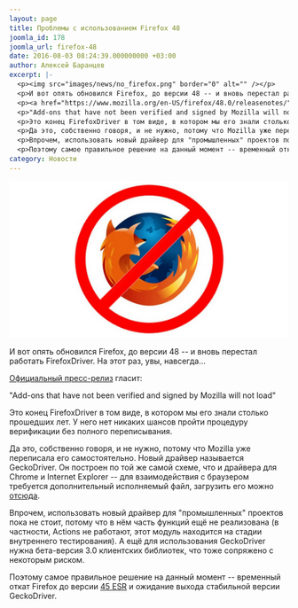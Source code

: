 ```yaml
---
layout: page
title: Проблемы с использованием Firefox 48
joomla_id: 178
joomla_url: firefox-48
date: 2016-08-03 08:24:39.000000000 +03:00
author: Алексей Баранцев
excerpt: |-
  <p><img src="images/news/no_firefox.png" border="0" alt="" /></p>
  <p>И вот опять обновился Firefox, до версии 48 -- и вновь перестал работать FirefoxDriver. На этот раз, увы, навсегда...</p>
  <p><a href="https://www.mozilla.org/en-US/firefox/48.0/releasenotes/">Официальный пресс-релиз</a> гласит:</p>
  <p>"Add-ons that have not been verified and signed by Mozilla will not load"</p>
  <p>Это конец FirefoxDriver в том виде, в котором мы его знали столько прошедших лет. У него нет никаких шансов пройти процедуру верификации без полного переписывания.</p>
  <p>Да это, собственно говоря, и не нужно, потому что Mozilla уже переписала его самостоятельно. Новый драйвер называется GeckoDriver. Он построен по той же самой схеме, что и драйвера для Chrome и Internet Explorer -- для взаимодействия с браузером требуется дополнительный исполняемый файл, загрузить его можно <a href="https://github.com/mozilla/geckodriver/releases">отсюда</a>.</p>
  <p>Впрочем, использовать новый драйвер для "промышленных" проектов пока не стоит, потому что в нём часть функций ещё не реализована (в частности, Actions не работают, этот модуль находится на стадии внутреннего тестирования). А ещё для использования GeckoDriver нужна бета-версия 3.0 клиентских библиотек, что тоже сопряжено с некоторым риском.</p>
  <p>Поэтому самое правильное решение на данный момент -- временный откат Firefox до версии <a href="https://www.mozilla.org/en-US/firefox/organizations/">45 ESR</a> и ожидание выхода стабильной версии GeckoDriver.</p>
category: Новости
---
```

<p><img src="images/news/no_firefox.png" border="0" alt="" /></p>
<p>И вот опять обновился Firefox, до версии 48 -- и вновь перестал работать FirefoxDriver. На этот раз, увы, навсегда...</p>
<p><a href="https://www.mozilla.org/en-US/firefox/48.0/releasenotes/">Официальный пресс-релиз</a> гласит:</p>
<p>"Add-ons that have not been verified and signed by Mozilla will not load"</p>
<p>Это конец FirefoxDriver в том виде, в котором мы его знали столько прошедших лет. У него нет никаких шансов пройти процедуру верификации без полного переписывания.</p>
<p>Да это, собственно говоря, и не нужно, потому что Mozilla уже переписала его самостоятельно. Новый драйвер называется GeckoDriver. Он построен по той же самой схеме, что и драйвера для Chrome и Internet Explorer -- для взаимодействия с браузером требуется дополнительный исполняемый файл, загрузить его можно <a href="https://github.com/mozilla/geckodriver/releases">отсюда</a>.</p>
<p>Впрочем, использовать новый драйвер для "промышленных" проектов пока не стоит, потому что в нём часть функций ещё не реализована (в частности, Actions не работают, этот модуль находится на стадии внутреннего тестирования). А ещё для использования GeckoDriver нужна бета-версия 3.0 клиентских библиотек, что тоже сопряжено с некоторым риском.</p>
<p>Поэтому самое правильное решение на данный момент -- временный откат Firefox до версии <a href="https://www.mozilla.org/en-US/firefox/organizations/">45 ESR</a> и ожидание выхода стабильной версии GeckoDriver.</p>
